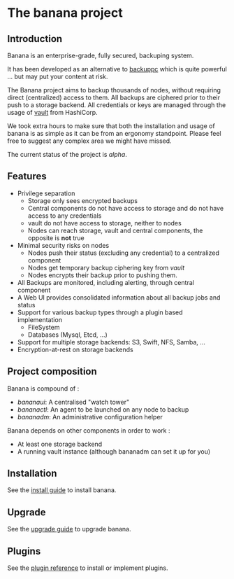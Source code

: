 # The banana project

## Introduction

Banana is an enterprise-grade, fully secured, backuping system.

It has been developed as an alternative to [backuppc](http://backuppc.sourceforge.net) which is quite powerful ... but may put your content at risk.

The Banana project aims to backup thousands of nodes, without requiring direct (centralized) access to them.
All backups are ciphered prior to their push to a storage backend.
All credentials or keys are managed through the usage of [vault](https://www.vaultproject.io/) from HashiCorp.

We took extra hours to make sure that both the installation and usage of banana is as simple as it can be from an ergonomy standpoint. Please feel free to suggest any complex area we might have missed.

The current status of the project is *alpha*.

## Features

* Privilege separation
	* Storage only sees encrypted backups
	* Central components do not have access to storage and do not have access to any credentials
	* vault do not have access to storage, neither to nodes
	* Nodes can reach storage, vault and central components, the opposite is **not** true
* Minimal security risks on nodes
	* Nodes push their status (excluding any credential) to a centralized component
	* Nodes get temporary backup ciphering key from *vault*
	* Nodes encrypts their backup prior to pushing them.
* All Backups are monitored, including alerting, through central component
* A Web UI provides consolidated information about all backup jobs and status
* Support for various backup types through a plugin based implementation
	* FileSystem
	* Databases (Mysql, Etcd, ...)
* Support for multiple storage backends: S3, Swift, NFS, Samba, ...
* Encryption-at-rest on storage backends

## Project composition

Banana is compound of :
* *bananaui*: A centralised "watch tower"
* *bananactl*: An agent to be launched on any node to backup
* *bananadm*: An administrative configuration helper

Banana depends on other components in order to work :
* At least one storage backend
* A running vault instance (although bananadm can set it up for you)

## Installation

See the [install guide](docs/INSTALLATION.md) to install banana.

## Upgrade

See the [upgrade guide](docs/UPGRADE.md) to upgrade banana.

## Plugins

See the [plugin reference](docs/PLUGINS.md) to install or implement plugins.
